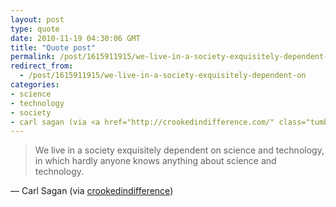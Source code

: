```yaml
---
layout: post
type: quote
date: 2010-11-19 04:30:06 GMT
title: "Quote post"
permalink: /post/1615911915/we-live-in-a-society-exquisitely-dependent-on
redirect_from: 
  - /post/1615911915/we-live-in-a-society-exquisitely-dependent-on
categories:
- science
- technology
- society
- carl sagan (via <a href="http://crookedindifference.com/" class="tumblr_blog">crookedindifference</a>)
---
```

<blockquote>We live in a society exquisitely dependent on science and technology, in which hardly anyone knows anything about science and technology.</blockquote>

 — Carl Sagan (via <a href="http://crookedindifference.com/" class="tumblr_blog">crookedindifference</a>)